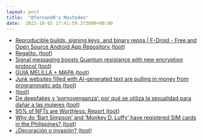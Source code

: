 ```yaml
---
layout: post
title:  "@fernand0's Mastodon"
date:  2023-10-02 17:41:59.373000+00:00
---
```

*  [Reproducible builds, signing keys, and binary repos \| F-Droid - Free and Open Source Android App Repository ](https://f-droid.org/2023/09/03/reproducible-builds-signing-keys-and-binary-repos.htm) ([toot](https://mastodon.social/@fernand0/111166653683644363))
*  [Regalito. ](https://avecesunafoto.wordpress.com/2023/10/02/regalito-2) ([toot](https://mastodon.social/@fernand0/111166503384778521))
*  [Signal messaging boosts Quantum resistance with new encryption protocol   ](https://alternativeto.net/news/2023/9/signal-messaging-boosts-quantum-resistance-with-new-encryption-protocol/) ([toot](https://mastodon.social/@fernand0/111166117602671731))
*  [GUIA MELILLA + MAPA ](https://fotografiasenmovimiento.wordpress.com/2023/10/02/guia-melilla-mapa) ([toot](https://mastodon.social/@fernand0/111165960949054524))
*  [Junk websites filled with AI-generated text are pulling in money from programmatic ads ](https://www.technologyreview.com/2023/06/26/1075504/junk-websites-filled-with-ai-generated-text-are-pulling-in-money-from-programmatic-ads) ([toot](https://mastodon.social/@fernand0/111165901092360271))
*  [ ](https://mastodon.social/users/fernand0/statuses/111165664046678936/activity) ([toot](https://mastodon.social/users/fernand0/statuses/111165664046678936/activity))
*  [De deepfakes y ‘pornovenganza’: por qué se utiliza la sexualidad para dañar a las mujeres ](https://www.newtral.es/pornovenganza-sexualidad-mujeres/20230921) ([toot](https://mastodon.social/@fernand0/111165618735173801))
*  [95% of NFTs are Worthless: Report ](https://petapixel.com/2023/09/20/95-of-nfts-are-worthless-report) ([toot](https://mastodon.social/@fernand0/111165419781855399))
*  [Why do ‘Bart Simpson’ and ‘Monkey D. Luffy’ have registered SIM cards in the Philippines? ](https://globalvoices.org/2023/09/19/why-do-bart-simpson-and-monkey-d-luffy-have-registered-sim-cards-in-the-philippines) ([toot](https://mastodon.social/@fernand0/111165206283830779))
*  [¿Decoración o invasión? ](https://www.flickr.com/photos/fernand0/53207702275) ([toot](https://mastodon.social/@fernand0/111165010969382284))

